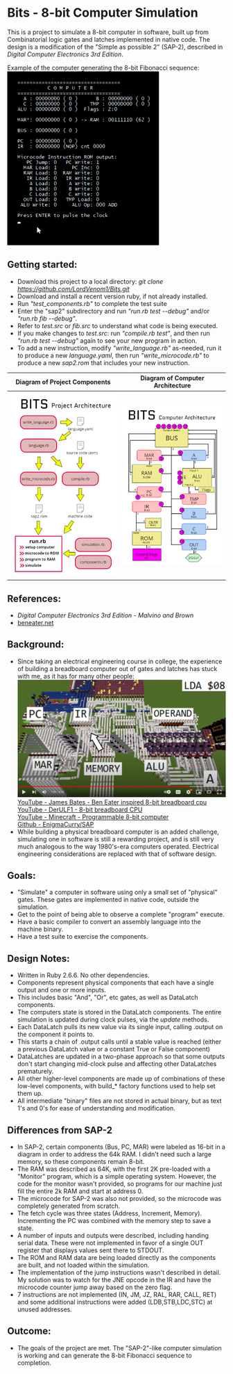 # Bits - 8-bit Computer Simulation
This is a project to simulate a 8-bit computer in software, built up from Combinatorial logic gates and latches implemented in native code.
The design is a modification of the "Simple as possible 2" (SAP-2), described in *Digital Computer Electronics 3rd Edition*.

Example of the computer generating the 8-bit Fibonacci sequence:
![Computer simulating Fibonacci](/images/sap2fib.gif?raw=true "Computer Operation")  

## Getting started:
* Download this project to a local directory: *git clone https://github.com/LordVenom1/Bits.git*
* Download and install a recent version ruby, if not already installed.
* Run *"test_components.rb"* to complete the test suite
* Enter the "sap2" subdirectory and run *"run.rb test --debug"* and/or *"run.rb fib --debug"*.
* Refer to *test.src* or *fib.src* to understand what code is being executed.
* If you make changes to *test.src*: run *"compile.rb test"*, and then run *"run.rb test --debug"* again to see your new program in action.
* To add a new instruction, modify *"write_language.rb"* as-needed, run it to produce a new *language.yaml*, then run *"write_microcode.rb"* to produce a new *sap2.rom* that includes your new instruction.

Diagram of Project Components |  Diagram of Computer Architecture 
------------------------------|-----------------------------------
![Diagram of Project Architecture](/images/software_arch.png?raw=true "Project Architecture")|![Diagram of Computer Architecture](/images/sap2_arch.png?raw=true "SAP-2-like Computer Architecture")  

## References:
- *Digital Computer Electronics 3rd Edition - Malvino and Brown*
- [beneater.net](https://eater.net/8bit)

## Background:
- Since taking an electrical engineering course in college, the experience of building a breadboard computer out of gates and latches has stuck with me, as it has for many other people:
[![YouTube - Michael Roberts - Minecraft - Programmable 8-bit computer](/images/youtube_ydd6l3iYOZE.png?raw=true)](https://www.youtube.com/watch?v=ydd6l3iYOZE)  
  [YouTube - James Bates - Ben Eater inspired 8-bit breadboard cpu](https://www.youtube.com/playlist?list=PL_i7PfWMNYobSPpg1_voiDe6qBcjvuVui)  
  [YouTube - DerULF1 - 8-bit breadboard CPU](https://www.youtube.com/playlist?list=PL5-Ar_CvItgaP27eT_C7MnCiubkyaEqF0)  
  [YouTube - Minecraft - Programmable 8-bit computer](https://youtu.be/ydd6l3iYOZE)  
  [Github - EnigmaCurry/SAP](https://github.com/EnigmaCurry/SAP)  
- While building a physical breadboard computer is an added challenge, simulating one in software is still a rewarding project, and is still very much analogous to the way 1980's-era computers operated.  Electrical engineering considerations are replaced with that of software design.

## Goals:
- "Simulate" a computer in software using only a small set of "physical" gates.  These gates are implemented in native code, outside the simulation.
- Get to the point of being able to observe a complete "program" execute.
- Have a basic compiler to convert an assembly language into the machine binary.
- Have a test suite to exercise the components.

## Design Notes:
- Written in Ruby 2.6.6.  No other dependencies.
- Components represent physical components that each have a single output and one or more inputs.  
- This includes basic "And", "Or", etc gates, as well as DataLatch components.
- The computers state is stored in the DataLatch components.  The entire simulation is updated during clock pulses, via the *update* methods.
- Each DataLatch pulls its new value via its single input, calling .output on the component it points to.
- This starts a chain of .output calls until a stable value is reached (either a previous DataLatch value or a constant True or False component)
- DataLatches are updated in a two-phase approach so that some outputs don't start changing mid-clock pulse and affecting other DataLatches prematurely.
- All other higher-level components are made up of combinations of these low-level components, with build_* factory functions used to help set them up.
- All intermediate "binary" files are not stored in actual binary, but as text 1's and 0's for ease of understanding and modification.

## Differences from SAP-2
- In SAP-2, certain components (Bus, PC, MAR) were labeled as 16-bit in a diagram in order to address the 64k RAM.  I didn't need such a large memory, so these components remain 8-bit.
- The RAM was described as 64K, with the first 2K pre-loaded with a "Monitor" program, which is a simple operating system.  However, the code for the monitor wasn't provided, so programs for our machine just fill the entire 2k RAM and start at address 0.
- The microcode for SAP-2 was also not provided, so the microcode was completely generated from scratch.
- The fetch cycle was three states (Address, Increment, Memory).  Incrementing the PC was combined with the memory step to save a state.
- A number of inputs and outputs were described, including handing serial data.  These were not implemented in favor of a single OUT register that displays values sent there to STDOUT.
- The ROM and RAM data are being loaded directly as the components are built, and not loaded within the simulation.
- The implementation of the jump instructions wasn't described in detail.  My solution was to watch for the JNE opcode in the IR and have the microcode counter jump away based on the zero flag.
- 7 instructions are not implemented (IN, JM, JZ, RAL, RAR, CALL, RET) and some additional instructions were added (LDB,STB,LDC,STC) at unused addresses.

## Outcome:
- The goals of the project are met.  The "SAP-2"-like computer simulation is working and can generate the 8-bit Fibonacci sequence to completion.
